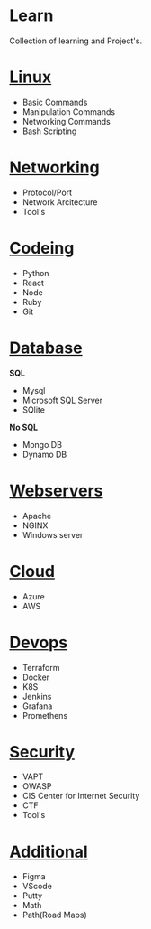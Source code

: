 # Learn
Collection of learning and Project's.

# [Linux](https://github.com/Vasanthabalaji01/Linux/blob/a1ed7c6b1939b5b4b2abe1a382628373c709e968/README.md)
  - Basic Commands
  - Manipulation Commands 
  - Networking Commands
  - Bash Scripting

# [Networking](https://github.com/Vasanthabalaji01/Networking/blob/a0043be548e625a6e1a04b26292632e4d281f8b7/README.md) 
  - Protocol/Port
  - Network Arcitecture
  - Tool's

# [Codeing](https://github.com/Vasanthabalaji01/Coding/blob/f5acfb6d80940ab70b4e6150a67d865de9bde562/README.md)
  - Python
  - React
  - Node
  - Ruby
  - Git

# [Database](https://github.com/Vasanthabalaji01/Database/blob/74ee326a42397baccc8079a2cb5589242b852461/README.md)

 **SQL**
  - Mysql
  - Microsoft SQL Server
  - SQlite
    
 **No SQL**
  - Mongo DB
  - Dynamo DB
  

# [Webservers](https://github.com/Vasanthabalaji01/Webservers/blob/bac745fad06248c28c3fbac3c0f03fe57cb92a64/README.md)
  - Apache
  - NGINX
  - Windows server

# [Cloud](https://github.com/Vasanthabalaji01/Cloud/blob/351743bc7f6ef2f8a3cae2293b503d142c8c6b28/README.md)
  - Azure
  - AWS

# [Devops](https://github.com/Vasanthabalaji01/DevOps/blob/fbc16798a10d68619abf418582f79ff957e85a9f/README.md)
  - Terraform
  - Docker
  - K8S
  - Jenkins
  - Grafana
  - Promethens

# [Security](https://github.com/Vasanthabalaji01/Security/blob/8b52c3da7cb195474e7e3a9f446d8586189587ce/README.md)
  - VAPT
  - OWASP
  - CIS Center for Internet Security
  - CTF
  - Tool's

# [Additional](https://github.com/Vasanthabalaji01/Additional/blob/6393da5a90064dc924cea872451f6b6d70ae0ff7/README.md)
  - Figma
  - VScode
  - Putty
  - Math
  - Path(Road Maps) 
